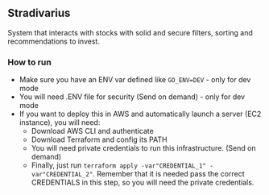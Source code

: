 ## Stradivarius
System that interacts with stocks with solid and secure filters, sorting and recommendations to invest.

 ### How to run
 * Make sure you have an ENV var defined like ```GO_ENV=DEV``` - only for dev mode
 * You will need .ENV file for security (Send on demand) - only for dev mode
 * If you want to deploy this in AWS and automatically launch a server (EC2 instance), you will need:
   * Download AWS CLI and authenticate
   * Download Terraform and config its PATH
   * You will need private credentials to run this infrastructure. (Send on demand)
   * Finally, just run ```terraform apply -var"CREDENTIAL_1" -var"CREDENTIAL_2"```. Remember that it is needed pass the correct CREDENTIALS in this step, so you will need the private credentials.
